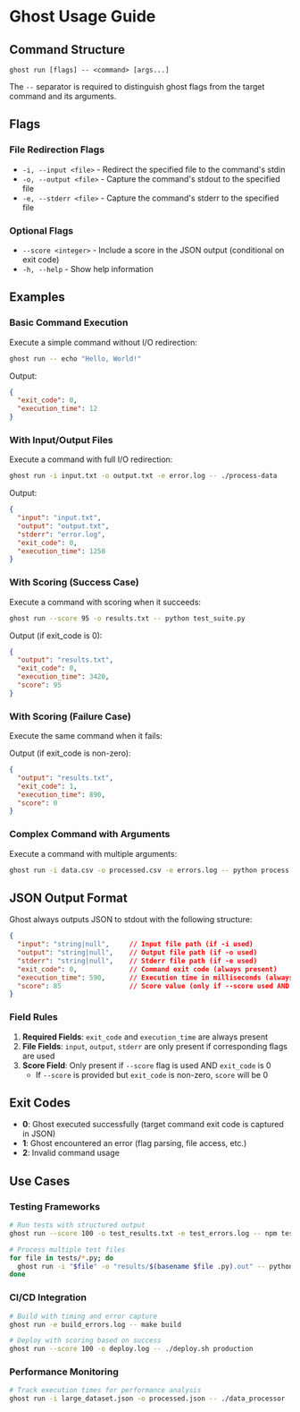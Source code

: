 # Ghost Usage Guide

## Command Structure

```
ghost run [flags] -- <command> [args...]
```

The `--` separator is required to distinguish ghost flags from the target command and its arguments.

## Flags

### File Redirection Flags

- `-i, --input <file>` - Redirect the specified file to the command's stdin
- `-o, --output <file>` - Capture the command's stdout to the specified file  
- `-e, --stderr <file>` - Capture the command's stderr to the specified file

### Optional Flags

- `--score <integer>` - Include a score in the JSON output (conditional on exit code)
- `-h, --help` - Show help information

## Examples

### Basic Command Execution

Execute a simple command without I/O redirection:

```bash
ghost run -- echo "Hello, World!"
```

Output:
```json
{
  "exit_code": 0,
  "execution_time": 12
}
```

### With Input/Output Files

Execute a command with full I/O redirection:

```bash
ghost run -i input.txt -o output.txt -e error.log -- ./process-data
```

Output:
```json
{
  "input": "input.txt",
  "output": "output.txt",
  "stderr": "error.log", 
  "exit_code": 0,
  "execution_time": 1250
}
```

### With Scoring (Success Case)

Execute a command with scoring when it succeeds:

```bash
ghost run --score 95 -o results.txt -- python test_suite.py
```

Output (if exit_code is 0):
```json
{
  "output": "results.txt",
  "exit_code": 0, 
  "execution_time": 3420,
  "score": 95
}
```

### With Scoring (Failure Case)

Execute the same command when it fails:

Output (if exit_code is non-zero):
```json
{
  "output": "results.txt",
  "exit_code": 1,
  "execution_time": 890,
  "score": 0
}
```

### Complex Command with Arguments

Execute a command with multiple arguments:

```bash
ghost run -i data.csv -o processed.csv -e errors.log -- python process.py --format csv --verbose
```

## JSON Output Format

Ghost always outputs JSON to stdout with the following structure:

```json
{
  "input": "string|null",     // Input file path (if -i used)
  "output": "string|null",    // Output file path (if -o used)  
  "stderr": "string|null",    // Stderr file path (if -e used)
  "exit_code": 0,             // Command exit code (always present)
  "execution_time": 590,      // Execution time in milliseconds (always present)
  "score": 85                 // Score value (only if --score used AND exit_code is 0)
}
```

### Field Rules

1. **Required Fields**: `exit_code` and `execution_time` are always present
2. **File Fields**: `input`, `output`, `stderr` are only present if corresponding flags are used
3. **Score Field**: Only present if `--score` flag is used AND `exit_code` is 0
   - If `--score` is provided but `exit_code` is non-zero, `score` will be 0

## Exit Codes

- **0**: Ghost executed successfully (target command exit code is captured in JSON)
- **1**: Ghost encountered an error (flag parsing, file access, etc.)
- **2**: Invalid command usage

## Use Cases

### Testing Frameworks

```bash
# Run tests with structured output
ghost run --score 100 -o test_results.txt -e test_errors.log -- npm test

# Process multiple test files
for file in tests/*.py; do
  ghost run -i "$file" -o "results/$(basename $file .py).out" -- python test_runner.py
done
```

### CI/CD Integration

```bash
# Build with timing and error capture
ghost run -e build_errors.log -- make build

# Deploy with scoring based on success
ghost run --score 100 -o deploy.log -- ./deploy.sh production
```

### Performance Monitoring

```bash
# Track execution times for performance analysis
ghost run -i large_dataset.json -o processed.json -- ./data_processor
```